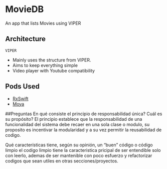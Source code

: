 # MovieDB

An app that lists Movies using VIPER

## Architecture

``VIPER``

- Mainly uses the structure from VIPER.
- Aims to keep everything simple
- Video player with Youtube compatibility

## Pods Used

- [RxSwift](https://github.com/ReactiveX/RxSwift)
- [Moya](https://github.com/Moya/Moya)
 
##Preguntas
En qué consiste el principio de responsabilidad única? Cuál es su propósito?
El principio establece que la responsabilidad de una funcionalidad del sistema debe recaer en una sola clase o modulo, su proposito es incentivar la modularidad y a su vez permitir la reusabilidad de codigo.

Qué características tiene, según su opinión, un “buen” código o código limpio
el codigo limpio tiene la caracteristica pricipal de ser entendible solo con leerlo, ademas de ser mantenible con poco esfuerzo y refactorizar codigos que sean utiles en otras secciones/proyectos.
